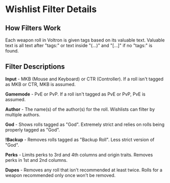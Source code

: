 # Wishlist Filter Details

## How Filters Work

Each weapon roll in Voltron is given tags based on its valuable text. Valuable text is all text after "tags:" or text inside "(...)" and "[...]" if no "tags:" is found.

## Filter Descriptions

**Input** - MKB (Mouse and Keyboard) or CTR (Controller). If a roll isn't tagged as MKB or CTR, MKB is assumed.

**Gamemode** - PvE or PvP. If a roll isn't tagged as PvE or PvP, PvE is assumed.

**Author** - The name(s) of the author(s) for the roll. Wishlists can filter by multiple authors.

**God** - Shows rolls tagged as "God". Extremely strict and relies on rolls being properly tagged as "God".

**!Backup** - Removes rolls tagged as "Backup Roll". Less strict version of "God".

**Perks** - Limits perks to 3rd and 4th columns and origin traits. Removes perks in 1st and 2nd columns.

**Dupes** - Removes any roll that isn't recommended at least twice. Rolls for a weapon recommended only once won't be removed.
